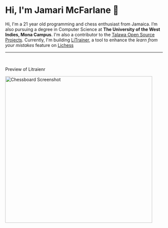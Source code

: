 
# Hi, I'm Jamari McFarlane 👋  

Hi, I'm a 21 year old programming and chess enthusiast from Jamaica. I’m also pursuing a degree in Computer Science at **The University of the West Indies, Mona Campus**. I'm also a contributor to the [Talawa Open Source Projects](https://github.com/PalisadoesFoundation). Currently, I'm building [LiTrainer](https://litrainer.vercel.app/), a tool to enhance the *learn from your mistakes* feature on [Lichess](https://lichess.org/)

---


<br/>

Preview of Litraienr

<img src="https://github.com/user-attachments/assets/dfccc77d-d8e6-440e-9e5f-c42535dd271a" alt="Chessboard Screenshot" width="470" />


